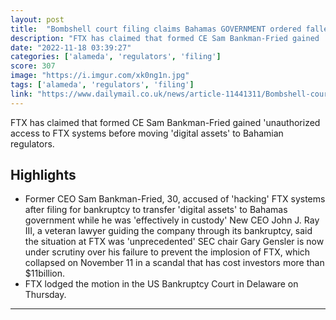 ```yaml
---
layout: post
title:  "Bombshell court filing claims Bahamas GOVERNMENT ordered fallen crypto CEO Sam Bankman-Fried to hack FTX systems and transfer assets to the island nation AFTER he filed for bankruptcy"
description: "FTX has claimed that formed CE Sam Bankman-Fried gained 'unauthorized access to FTX systems before moving 'digital assets' to Bahamian regulators."
date: "2022-11-18 03:39:27"
categories: ['alameda', 'regulators', 'filing']
score: 307
image: "https://i.imgur.com/xk0ng1n.jpg"
tags: ['alameda', 'regulators', 'filing']
link: "https://www.dailymail.co.uk/news/article-11441311/Bombshell-court-filing-suggests-Sam-Bankman-Fried-transferred-digital-assets-Bahamas-government.html"
---
```


FTX has claimed that formed CE Sam Bankman-Fried gained 'unauthorized access to FTX systems before moving 'digital assets' to Bahamian regulators.

## Highlights

- Former CEO Sam Bankman-Fried, 30, accused of 'hacking' FTX systems after filing for bankruptcy to transfer 'digital assets' to Bahamas government while he was 'effectively in custody' New CEO John J. Ray III, a veteran lawyer guiding the company through its bankruptcy, said the situation at FTX was 'unprecedented' SEC chair Gary Gensler is now under scrutiny over his failure to prevent the implosion of FTX, which collapsed on November 11 in a scandal that has cost investors more than $11billion.
- FTX lodged the motion in the US Bankruptcy Court in Delaware on Thursday.

---
